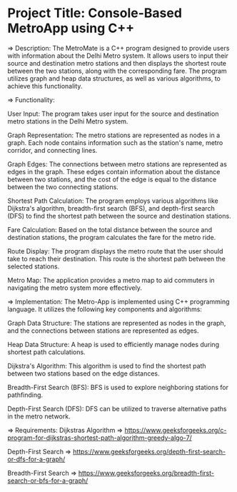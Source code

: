 # Project Title: Console-Based MetroApp using C++


=> Description:
The MetroMate is a C++ program designed to provide users with information about the Delhi Metro system. It allows users to input their source and destination metro stations and then displays the shortest route between the two stations, along with the corresponding fare. The program utilizes graph and heap data structures, as well as various algorithms, to achieve this functionality.

=> Functionality:

User Input: The program takes user input for the source and destination metro stations in the Delhi Metro system.

Graph Representation: The metro stations are represented as nodes in a graph. Each node contains information such as the station's name, metro corridor, and connecting lines.

Graph Edges: The connections between metro stations are represented as edges in the graph. These edges contain information about the distance between two stations, and the cost of the edge is equal to the distance between the two connecting stations.

Shortest Path Calculation: The program employs various algorithms like Dijkstra's algorithm, breadth-first search (BFS), and depth-first search (DFS) to find the shortest path between the source and destination stations.

Fare Calculation: Based on the total distance between the source and destination stations, the program calculates the fare for the metro ride.

Route Display: The program displays the metro route that the user should take to reach their destination. This route is the shortest path between the selected stations.

Metro Map: The application provides a metro map to aid commuters in navigating the metro system more effectively.

=> Implementation:
The Metro-App is implemented using C++ programming language. It utilizes the following key components and algorithms:

Graph Data Structure: The stations are represented as nodes in the graph, and the connections between stations are represented as edges.

Heap Data Structure: A heap is used to efficiently manage nodes during shortest path calculations.

Dijkstra's Algorithm: This algorithm is used to find the shortest path between two stations based on the edge distances.

Breadth-First Search (BFS): BFS is used to explore neighboring stations for pathfinding.

Depth-First Search (DFS): DFS can be utilized to traverse alternative paths in the metro network.

=> Requirements:
Dijkstras Algorithm => https://www.geeksforgeeks.org/c-program-for-dijkstras-shortest-path-algorithm-greedy-algo-7/

Depth-First Search => https://www.geeksforgeeks.org/depth-first-search-or-dfs-for-a-graph/

Breadth-First Search => https://www.geeksforgeeks.org/breadth-first-search-or-bfs-for-a-graph/

